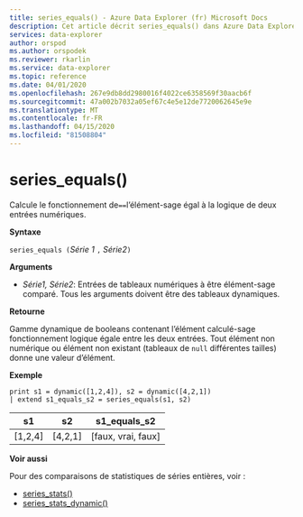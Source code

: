 ```yaml
---
title: series_equals() - Azure Data Explorer (fr) Microsoft Docs
description: Cet article décrit series_equals() dans Azure Data Explorer.
services: data-explorer
author: orspod
ms.author: orspodek
ms.reviewer: rkarlin
ms.service: data-explorer
ms.topic: reference
ms.date: 04/01/2020
ms.openlocfilehash: 267e9db8dd2980016f4022ce6358569f30aacb6f
ms.sourcegitcommit: 47a002b7032a05ef67c4e5e12de7720062645e9e
ms.translationtype: MT
ms.contentlocale: fr-FR
ms.lasthandoff: 04/15/2020
ms.locfileid: "81508804"
---
```

# <a name="series_equals"></a>series_equals()

Calcule le fonctionnement de`==`l’élément-sage égal à la logique de deux entrées numériques.

**Syntaxe**

`series_equals (`*Série 1* `,` *Série2*`)`

**Arguments**

* *Série1, Série2*: Entrées de tableaux numériques à être élément-sage comparé. Tous les arguments doivent être des tableaux dynamiques. 

**Retourne**

Gamme dynamique de booleans contenant l’élément calculé-sage fonctionnement logique égale entre les deux entrées. Tout élément non numérique ou élément non existant (tableaux de `null` différentes tailles) donne une valeur d’élément.

**Exemple**

```kusto
print s1 = dynamic([1,2,4]), s2 = dynamic([4,2,1])
| extend s1_equals_s2 = series_equals(s1, s2)
```

|s1|s2|s1_equals_s2|
|---|---|---|
|[1,2,4]|[4,2,1]|[faux, vrai, faux]|

**Voir aussi**

Pour des comparaisons de statistiques de séries entières, voir :
* [series_stats()](series-statsfunction.md)
* [series_stats_dynamic()](series-stats-dynamicfunction.md)